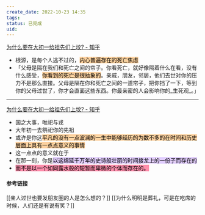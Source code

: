 ```yaml
---
create_date: 2022-10-23 14:35
tags: 
status: 已完成 
uid: 
---
```

[为什么要在大初一给祖先们上坟? - 知乎](https://www.zhihu.com/question/514488862/answer/2333386010)

- 根源，是每个人逃不过的，<mark style="background: #FFB86CA6;">内心普遍存在的死亡焦虑</mark>
- 「父母是隔在我们和死亡之间的帘子。你看死亡，就好像隔着什么在看，没有什么感受，<mark style="background: #FFB86CA6;">你看到的死亡是很抽象的</mark>。亲戚，朋友，邻居，他们去世对你的压力不是那么直接。父母是隔在你和死亡之间的一道帘子，把你挡了一下，等到你的父母过世了，你才会直面这些东西。你最亲密的人会影响你的_生死观_。」
---
[为什么要在大初一给祖先们上坟? - 知乎](https://www.zhihu.com/question/514488862/answer/2339717556)

- 国之大事，唯祀与戎
- 大年初一去祭祀你的先祖
- 或许是你这<mark style="background: #FFB86CA6;">平凡的没有一点波澜的一生中能够经历的为数不多的在时间和历史层面上具有一点点意义的事情</mark>
- 这一点点的意义就在于
- 在那一刻，你是<mark style="background: #D2B3FFA6;">以这绵延千万年的史诗般壮丽的时间接龙上的一份子而存在的</mark>
- <mark style="background: #FF5582A6;">而不是以一个如同露水般的短暂而卑微的个体而存在的。</mark>

#### 参考链接

[[亲人过世也要发朋友圈的人是怎么想的？]]
[[为什么明明是葬礼，可是在吃席的时候，人们还是有说有笑？]]